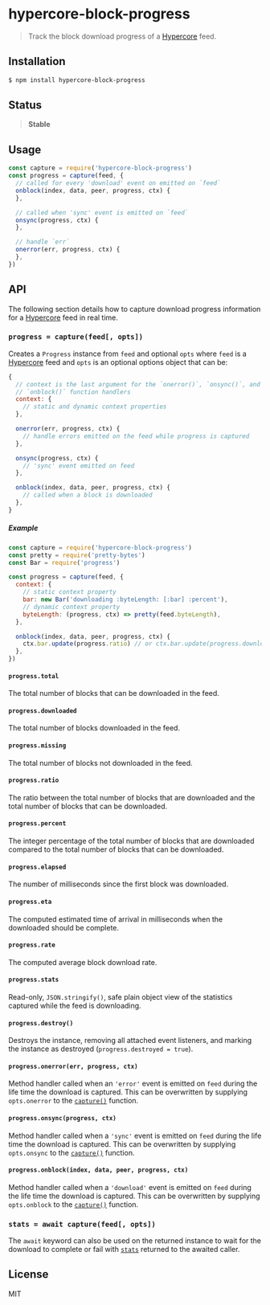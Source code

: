 hypercore-block-progress
========================

> Track the block download progress of a [Hypercore][hypercore] feed.

## Installation

```sh
$ npm install hypercore-block-progress
```

## Status

> **Stable**

## Usage

```js
const capture = require('hypercore-block-progress')
const progress = capture(feed, {
  // called for every 'download' event on emitted on `feed`
  onblock(index, data, peer, progress, ctx) {
  },

  // called when 'sync' event is emitted on `feed`
  onsync(progress, ctx) {
  },

  // handle `err`
  onerror(err, progress, ctx) {
  },
})
```

## API

The following section details how to capture download progress
information for a [Hypercore][hypercore] feed in real time.

<a name="capture" /></a>
### `progress = capture(feed[, opts])`

Creates a `Progress` instance from `feed` and optional `opts` where
`feed` is a [Hypercore][hypercore] feed and `opts` is an optional options
object that can be:

```js
{
  // context is the last argument for the `onerror()`, `onsync()`, and
  // `onblock()` function handlers
  context: {
    // static and dynamic context properties
  },

  onerror(err, progress, ctx) {
    // handle errors emitted on the feed while progress is captured
  },

  onsync(progress, ctx) {
    // 'sync' event emitted on feed
  },

  onblock(index, data, peer, progress, ctx) {
    // called when a block is downloaded
  },
}
```

<a name="capture-example" /></a>
##### Example

```js
const capture = require('hypercore-block-progress')
const pretty = require('pretty-bytes')
const Bar = require('progress')

const progress = capture(feed, {
  context: {
    // static context property
    bar: new Bar('downloading :byteLength: [:bar] :percent'),
    // dynamic context property
    byteLength: (progress, ctx) => pretty(feed.byteLength),
  },

  onblock(index, data, peer, progress, ctx) {
    ctx.bar.update(progress.ratio) // or ctx.bar.update(progress.downloaded / progress.total)
  },
})
```

<a name="progress-total" /></a>
#### `progress.total`

The total number of blocks that can be downloaded in the feed.

<a name="progress-downloaded" /></a>
#### `progress.downloaded`

The total number of blocks downloaded in the feed.

<a name="progress-missing" /></a>
#### `progress.missing`

The total number of blocks not downloaded in the feed.

<a name="progress-ratio" /></a>
#### `progress.ratio`

The ratio between the total number of blocks that are downloaded and the
total number of blocks that can be downloaded.

<a name="progress-percent" /></a>
#### `progress.percent`

The integer percentage of the total number of blocks that are downloaded
compared to the total number of blocks that can be downloaded.

<a name="progress-elapsed" /></a>
#### `progress.elapsed`

The number of milliseconds since the first block was downloaded.

<a name="progress-eta" /></a>
#### `progress.eta`

The computed estimated time of arrival in milliseconds when the
downloaded should be complete.

<a name="progress-rate" /></a>
#### `progress.rate`

The computed average block download rate.

<a name="progress-stats" /></a>
#### `progress.stats`

Read-only, `JSON.stringify()`, safe plain object view of the statistics
captured while the feed is downloading.

<a name="progress-destroy" /></a>
#### `progress.destroy()`

Destroys the instance, removing all attached event listeners, and
marking the instance as destroyed (`progress.destroyed = true`).

<a name="progress-onerror" /></a>
#### `progress.onerror(err, progress, ctx)`

Method handler called when an `'error'` event is emitted on `feed` during
the life time the download is captured. This can be overwritten by
supplying `opts.onerror` to the [`capture()`](#capture) function.

<a name="progress-onsync" /></a>
#### `progress.onsync(progress, ctx)`

Method handler called when a `'sync'` event is emitted on `feed` during
the life time the download is captured. This can be overwritten by
supplying `opts.onsync` to the [`capture()`](#capture) function.

<a name="progress-onblock" /></a>
#### `progress.onblock(index, data, peer, progress, ctx)`

Method handler called when a `'download'` event is emitted on `feed` during
the life time the download is captured. This can be overwritten by
supplying `opts.onblock` to the [`capture()`](#capture) function.

<a name="await-capture" /></a>
### `stats = await capture(feed[, opts])`

The `await` keyword can also be used on the returned instance to wait
for the download to complete or fail with [`stats`](#progress-stats)
returned to the awaited caller.

## License

MIT

[hypercore]: https://github.com/mafintosh/hypercore
